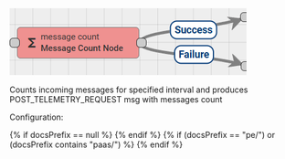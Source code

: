 ![image](/images/user-guide/rule-engine-2-0/nodes/message-count-1.png)

Counts incoming messages for specified interval and produces POST_TELEMETRY_REQUEST msg with messages count

Configuration:

{% if docsPrefix == null %}
<object width="70%" data="/images/user-guide/rule-engine-2-0/nodes/message-count-2-ce.png"></object>
{% endif %}
{% if (docsPrefix == "pe/") or (docsPrefix contains "paas/") %}
<object width="70%" data="/images/user-guide/rule-engine-2-0/nodes/message-count-2-pe.png"></object>
{% endif %}
